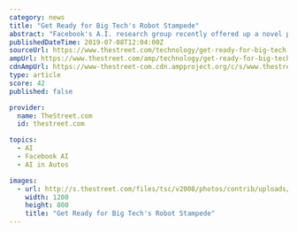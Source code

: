 ```yaml
---
category: news
title: "Get Ready for Big Tech's Robot Stampede"
abstract: "Facebook's A.I. research group recently offered up a novel programming tool, called PyRobot, which abstracts much of details of controlling basic hardware functions in the robotics systems that are on the market. The tool bundles together lots of pieces of ..."
publishedDateTime: 2019-07-08T12:04:00Z
sourceUrl: https://www.thestreet.com/technology/get-ready-for-big-tech-s-robot-stampede-15010869
ampUrl: https://www.thestreet.com/amp/technology/get-ready-for-big-tech-s-robot-stampede-15010869
cdnAmpUrl: https://www-thestreet-com.cdn.ampproject.org/c/s/www.thestreet.com/amp/technology/get-ready-for-big-tech-s-robot-stampede-15010869
type: article
score: 42
published: false

provider:
  name: TheStreet.com
  id: thestreet.com

topics:
  - AI
  - Facebook AI
  - AI in Autos

images:
  - url: http://s.thestreet.com/files/tsc/v2008/photos/contrib/uploads/b9b02549-40f3-11e9-ab5a-d55875fc4b74.jpg
    width: 1200
    height: 800
    title: "Get Ready for Big Tech's Robot Stampede"
---
```

